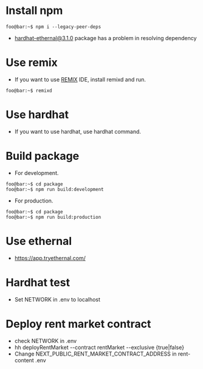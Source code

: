 # Install npm

```console
foo@bar:~$ npm i --legacy-peer-deps
```

- hardhat-ethernal@3.1.0 package has a problem in resolving dependency

# Use remix

- If you want to use [REMIX](https://remix.ethereum.org/) IDE, install remixd and run.

```console
foo@bar:~$ remixd
```

# Use hardhat

- If you want to use hardhat, use hardhat command.

# Build package

- For development.

```console
foo@bar:~$ cd package
foo@bar:~$ npm run build:development
```

- For production.

```console
foo@bar:~$ cd package
foo@bar:~$ npm run build:production
```

# Use ethernal

- https://app.tryethernal.com/

# Hardhat test

- Set NETWORK in .env to localhost

# Deploy rent market contract

- check NETWORK in .env
- hh deployRentMarket --contract rentMarket --exclusive {true|false}
- Change NEXT_PUBLIC_RENT_MARKET_CONTRACT_ADDRESS in rent-content .env